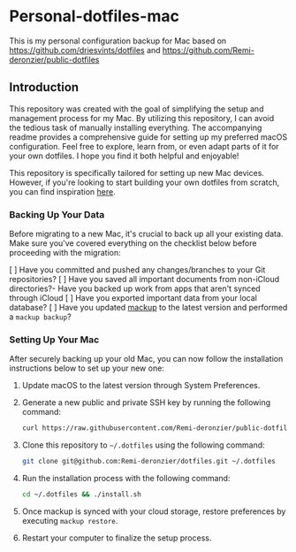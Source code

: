 # Personal-dotfiles-mac

This is my personal configuration backup for Mac based on https://github.com/driesvints/dotfiles and https://github.com/Remi-deronzier/public-dotfiles


## Introduction

This repository was created with the goal of simplifying the setup and management process for my Mac. By utilizing this repository, I can avoid the tedious task of manually installing everything. The accompanying readme provides a comprehensive guide for setting up my preferred macOS configuration. Feel free to explore, learn from, or even adapt parts of it for your own dotfiles. I hope you find it both helpful and enjoyable!

This repository is specifically tailored for setting up new Mac devices. However, if you're looking to start building your own dotfiles from scratch, you can find inspiration [here](https://github.com/driesvints/dotfiles).

### Backing Up Your Data

Before migrating to a new Mac, it's crucial to back up all your existing data. Make sure you've covered everything on the checklist below before proceeding with the migration:

[ ] Have you committed and pushed any changes/branches to your Git repositories?
[ ] Have you saved all important documents from non-iCloud directories?- Have you backed up work from apps that aren't synced through iCloud
[ ] Have you exported important data from your local database?
[ ] Have you updated [mackup](https://github.com/lra/mackup) to the latest version and performed a `mackup backup`?

### Setting Up Your Mac

After securely backing up your old Mac, you can now follow the installation instructions below to set up your new one:

1. Update macOS to the latest version through System Preferences.
2. Generate a new public and private SSH key by running the following command:

   ```zsh
   curl https://raw.githubusercontent.com/Remi-deronzier/public-dotfiles/main/ssh.sh | sh -s "<your-email-address>"
   ```

3. Clone this repository to `~/.dotfiles` using the following command:

   ```zsh
   git clone git@github.com:Remi-deronzier/dotfiles.git ~/.dotfiles
   ```

4. Run the installation process with the following command:

   ```zsh
   cd ~/.dotfiles && ./install.sh
   ```

5. Once mackup is synced with your cloud storage, restore preferences by executing `mackup restore`.
6. Restart your computer to finalize the setup process.



